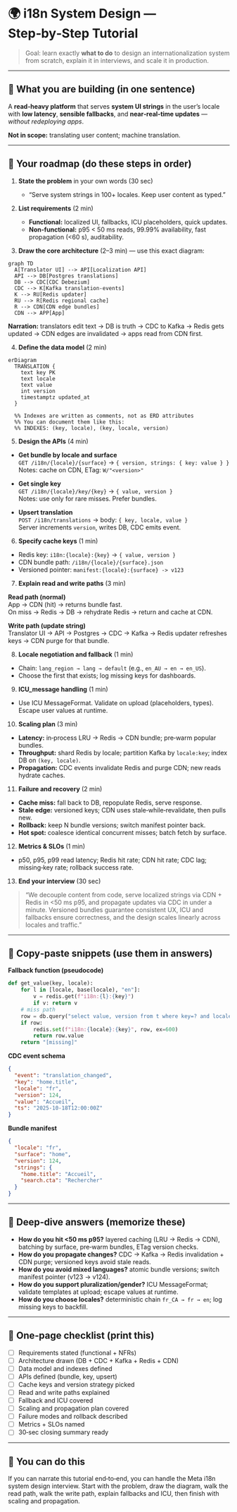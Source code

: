 
# 🌍 i18n System Design — Step‑by‑Step Tutorial

> Goal: learn exactly **what to do** to design an internationalization system from scratch, explain it in interviews, and scale it in production.

---

## 🔑 What you are building (in one sentence)
A **read‑heavy platform** that serves **system UI strings** in the user’s locale with **low latency**, **sensible fallbacks**, and **near‑real‑time updates** — *without redeploying apps*.

**Not in scope:** translating user content; machine translation.

---

## 🧭 Your roadmap (do these steps in order)

1) **State the problem** in your own words (30 sec)
   - “Serve system strings in 100+ locales. Keep user content as typed.”

2) **List requirements** (2 min)
   - **Functional:** localized UI, fallbacks, ICU placeholders, quick updates.
   - **Non‑functional:** p95 < 50 ms reads, 99.99% availability, fast propagation (<60 s), auditability.

3) **Draw the core architecture** (2–3 min) — use this exact diagram:

```mermaid
graph TD
  A[Translator UI] --> API[Localization API]
  API --> DB[Postgres translations]
  DB --> CDC[CDC Debezium]
  CDC --> K[Kafka translation-events]
  K --> RU[Redis updater]
  RU --> R[Redis regional cache]
  R --> CDN[CDN edge bundles]
  CDN --> APP[App]
```

**Narration:** translators edit text → DB is truth → CDC to Kafka → Redis gets updated → CDN edges are invalidated → apps read from CDN first.

4) **Define the data model** (2 min)

```mermaid
erDiagram
  TRANSLATION {
    text key PK
    text locale
    text value
    int version
    timestamptz updated_at
  }

  %% Indexes are written as comments, not as ERD attributes
  %% You can document them like this:
  %% INDEXES: (key, locale), (key, locale, version)

```

5) **Design the APIs** (4 min)
- **Get bundle by locale and surface**  
  `GET /i18n/{locale}/{surface}` → `{ version, strings: { key: value } }`  
  Notes: cache on CDN, ETag: `W/"<version>"`

- **Get single key**  
  `GET /i18n/{locale}/key/{key}` → `{ value, version }`  
  Notes: use only for rare misses. Prefer bundles.

- **Upsert translation**  
  `POST /i18n/translations` → body: `{ key, locale, value }`  
  Server increments `version`, writes DB, CDC emits event.

6) **Specify cache keys** (1 min)
- Redis key: `i18n:{locale}:{key}` → `{ value, version }`
- CDN bundle path: `/i18n/{locale}/{surface}.json`
- Versioned pointer: `manifest:{locale}:{surface} -> v123`

7) **Explain read and write paths** (3 min)

**Read path (normal)**  
App → CDN (hit) → returns bundle fast.  
On miss → Redis → DB → rehydrate Redis → return and cache at CDN.

**Write path (update string)**  
Translator UI → API → Postgres → CDC → Kafka → Redis updater refreshes keys → CDN purge for that bundle.

8) **Locale negotiation and fallback** (1 min)
- Chain: `lang_region → lang → default` (e.g., `en_AU → en → en_US`).
- Choose the first that exists; log missing keys for dashboards.

9) **ICU_message handling** (1 min)
- Use ICU MessageFormat. Validate on upload (placeholders, types). Escape user values at runtime.

10) **Scaling plan** (3 min)
- **Latency:** in‑process LRU → Redis → CDN bundle; pre‑warm popular bundles.
- **Throughput:** shard Redis by locale; partition Kafka by `locale:key`; index DB on `(key, locale)`.
- **Propagation:** CDC events invalidate Redis and purge CDN; new reads hydrate caches.

11) **Failure and recovery** (2 min)
- **Cache miss:** fall back to DB, repopulate Redis, serve response.
- **Stale edge:** versioned keys; CDN uses stale‑while‑revalidate, then pulls new.
- **Rollback:** keep N bundle versions; switch manifest pointer back.
- **Hot spot:** coalesce identical concurrent misses; batch fetch by surface.

12) **Metrics & SLOs** (1 min)
- p50, p95, p99 read latency; Redis hit rate; CDN hit rate; CDC lag; missing‑key rate; rollback success rate.

13) **End your interview** (30 sec)
> “We decouple content from code, serve localized strings via CDN + Redis in <50 ms p95, and propagate updates via CDC in under a minute. Versioned bundles guarantee consistent UX, ICU and fallbacks ensure correctness, and the design scales linearly across locales and traffic.”

---

## 🧪 Copy‑paste snippets (use them in answers)

**Fallback function (pseudocode)**
```python
def get_value(key, locale):
    for l in [locale, base(locale), "en"]:
        v = redis.get(f"i18n:{l}:{key}")
        if v: return v
    # miss path
    row = db.query("select value, version from t where key=? and locale=?", key, locale)
    if row:
        redis.set(f"i18n:{locale}:{key}", row, ex=600)
        return row.value
    return "[missing]"
```

**CDC event schema**
```json
{
  "event": "translation_changed",
  "key": "home.title",
  "locale": "fr",
  "version": 124,
  "value": "Accueil",
  "ts": "2025-10-18T12:00:00Z"
}
```

**Bundle manifest**
```json
{
  "locale": "fr",
  "surface": "home",
  "version": 124,
  "strings": {
    "home.title": "Accueil",
    "search.cta": "Rechercher"
  }
}
```

---

## 🧠 Deep‑dive answers (memorize these)

- **How do you hit <50 ms p95?** layered caching (LRU → Redis → CDN), batching by surface, pre‑warm bundles, ETag version checks.  
- **How do you propagate changes?** CDC → Kafka → Redis invalidation + CDN purge; versioned keys avoid stale reads.  
- **How do you avoid mixed languages?** atomic bundle versions; switch manifest pointer (v123 → v124).  
- **How do you support pluralization/gender?** ICU MessageFormat; validate templates at upload; escape values at runtime.  
- **How do you choose locales?** deterministic chain `fr_CA → fr → en`; log missing keys to backfill.  

---

## 🧩 One‑page checklist (print this)

- [ ] Requirements stated (functional + NFRs)  
- [ ] Architecture drawn (DB + CDC + Kafka + Redis + CDN)  
- [ ] Data model and indexes defined  
- [ ] APIs defined (bundle, key, upsert)  
- [ ] Cache keys and version strategy picked  
- [ ] Read and write paths explained  
- [ ] Fallback and ICU covered  
- [ ] Scaling and propagation plan covered  
- [ ] Failure modes and rollback described  
- [ ] Metrics + SLOs named  
- [ ] 30‑sec closing summary ready

---

## 🏁 You can do this
If you can narrate this tutorial end‑to‑end, you can handle the Meta i18n system design interview. Start with the problem, draw the diagram, walk the read path, walk the write path, explain fallbacks and ICU, then finish with scaling and propagation.
